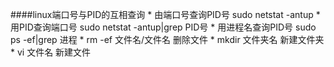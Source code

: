 ####linux端口号与PID的互相查询
    * 由端口号查询PID号 sudo netstat -antup
    * 用PID查询端口号 sudo netstat -antup|grep PID号
    * 用进程名查询PID号 sudo ps -ef|grep 进程
    * rm -ef 文件名/文件名 删除文件
    * mkdir 文件夹名 新建文件夹
    * vi 文件名  新建文件
